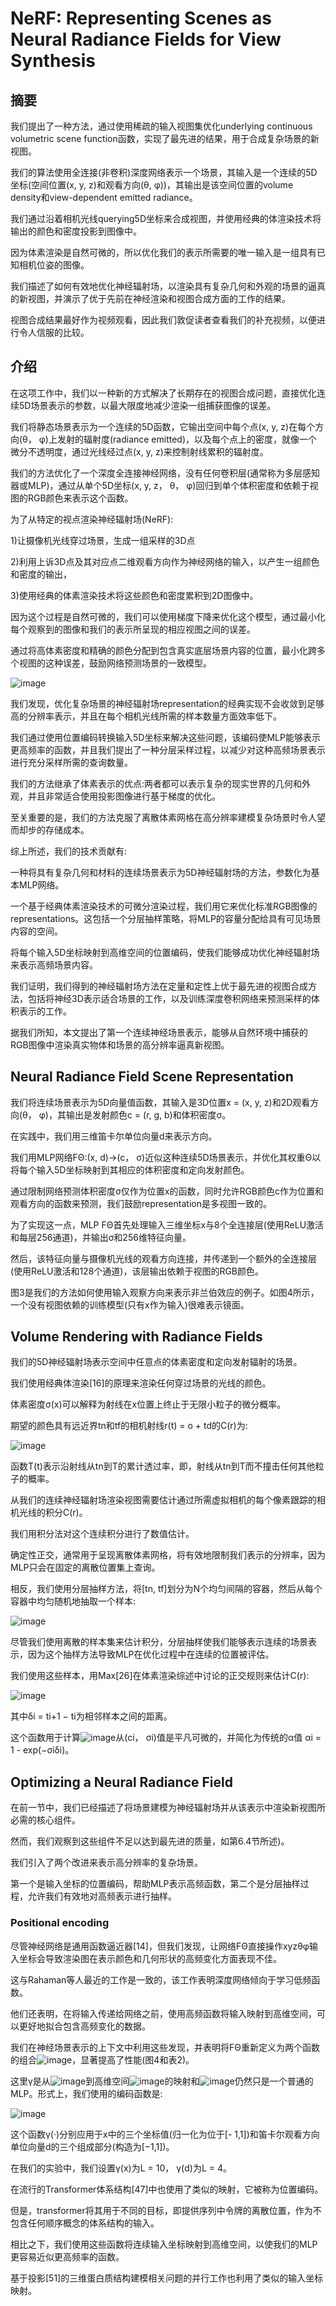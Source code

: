 # NeRF: Representing Scenes as Neural Radiance Fields for View Synthesis

## 摘要
我们提出了一种方法，通过使用稀疏的输入视图集优化underlying continuous volumetric scene function函数，实现了最先进的结果，用于合成复杂场景的新视图。

我们的算法使用全连接(非卷积)深度网络表示一个场景，其输入是一个连续的5D坐标(空间位置(x, y, z)和观看方向(θ, φ))，其输出是该空间位置的volume density和view-dependent emitted radiance。

我们通过沿着相机光线querying5D坐标来合成视图，并使用经典的体渲染技术将输出的颜色和密度投影到图像中。

因为体素渲染是自然可微的，所以优化我们的表示所需要的唯一输入是一组具有已知相机位姿的图像。

我们描述了如何有效地优化神经辐射场，以渲染具有复杂几何和外观的场景的逼真的新视图，并演示了优于先前在神经渲染和视图合成方面的工作的结果。

视图合成结果最好作为视频观看，因此我们敦促读者查看我们的补充视频，以便进行令人信服的比较。

## 介绍
  在这项工作中，我们以一种新的方式解决了长期存在的视图合成问题，直接优化连续5D场景表示的参数，以最大限度地减少渲染一组捕获图像的误差。

  我们将静态场景表示为一个连续的5D函数，它输出空间中每个点(x, y, z)在每个方向(θ， φ)上发射的辐射度(radiance emitted)，以及每个点上的密度，就像一个微分不透明度，通过光线经过点(x, y, z)来控制射线累积的辐射度。

我们的方法优化了一个深度全连接神经网络，没有任何卷积层(通常称为多层感知器或MLP)，通过从单个5D坐标(x, y, z， θ， φ)回归到单个体积密度和依赖于视图的RGB颜色来表示这个函数。

为了从特定的视点渲染神经辐射场(NeRF):

1)让摄像机光线穿过场景，生成一组采样的3D点

2)利用上诉3D点及其对应点二维观看方向作为神经网络的输入，以产生一组颜色和密度的输出，

3)使用经典的体素渲染技术将这些颜色和密度累积到2D图像中。

因为这个过程是自然可微的，我们可以使用梯度下降来优化这个模型，通过最小化每个观察到的图像和我们的表示所呈现的相应视图之间的误差。

通过将高体素密度和精确的颜色分配到包含真实底层场景内容的位置，最小化跨多个视图的这种误差，鼓励网络预测场景的一致模型。

![image](https://user-images.githubusercontent.com/48575896/226281916-bd1ed524-08e5-4d9e-b248-475d5ea34849.png)

  我们发现，优化复杂场景的神经辐射场representation的经典实现不会收敛到足够高的分辨率表示，并且在每个相机光线所需的样本数量方面效率低下。

我们通过使用位置编码转换输入5D坐标来解决这些问题，该编码使MLP能够表示更高频率的函数，并且我们提出了一种分层采样过程，以减少对这种高频场景表示进行充分采样所需的查询数量。

  我们的方法继承了体素表示的优点:两者都可以表示复杂的现实世界的几何和外观，并且非常适合使用投影图像进行基于梯度的优化。

至关重要的是，我们的方法克服了离散体素网格在高分辨率建模复杂场景时令人望而却步的存储成本。

综上所述，我们的技术贡献有:

  一种将具有复杂几何和材料的连续场景表示为5D神经辐射场的方法，参数化为基本MLP网络。
  
  一个基于经典体素渲染技术的可微分渲染过程，我们用它来优化标准RGB图像的representations。这包括一个分层抽样策略，将MLP的容量分配给具有可见场景内容的空间。
  
  将每个输入5D坐标映射到高维空间的位置编码，使我们能够成功优化神经辐射场来表示高频场景内容。
  
我们证明，我们得到的神经辐射场方法在定量和定性上优于最先进的视图合成方法，包括将神经3D表示适合场景的工作，以及训练深度卷积网络来预测采样的体积表示的工作。

据我们所知，本文提出了第一个连续神经场景表示，能够从自然环境中捕获的RGB图像中渲染真实物体和场景的高分辨率逼真新视图。

## Neural Radiance Field Scene Representation
我们将连续场景表示为5D向量值函数，其输入是3D位置x = (x, y, z)和2D观看方向(θ， φ)，其输出是发射颜色c = (r, g, b)和体积密度σ。

在实践中，我们用三维笛卡尔单位向量d来表示方向。

我们用MLP网络FΘ:(x, d)→(c， σ)近似这种连续5D场景表示，并优化其权重Θ以将每个输入5D坐标映射到其相应的体积密度和定向发射颜色。

通过限制网络预测体积密度σ仅作为位置x的函数，同时允许RGB颜色c作为位置和观看方向的函数来预测，我们鼓励representation是多视图一致的。

为了实现这一点，MLP FΘ首先处理输入三维坐标x与8个全连接层(使用ReLU激活和每层256通道)，并输出σ和256维特征向量。

然后，该特征向量与摄像机光线的观看方向连接，并传递到一个额外的全连接层(使用ReLU激活和128个通道)，该层输出依赖于视图的RGB颜色。

图3是我们的方法如何使用输入观察方向来表示非兰伯效应的例子。如图4所示，一个没有视图依赖的训练模型(只有x作为输入)很难表示镜面。

## Volume Rendering with Radiance Fields
我们的5D神经辐射场表示空间中任意点的体素密度和定向发射辐射的场景。

我们使用经典体渲染[16]的原理来渲染任何穿过场景的光线的颜色。

体素密度σ(x)可以解释为射线在x位置上终止于无限小粒子的微分概率。

期望的颜色具有远近界tn和tf的相机射线r(t) = o + td的C(r)为:

![image](https://user-images.githubusercontent.com/48575896/226292231-a0fc6447-a8b3-4307-b186-d37323781d4f.png)

函数T(t)表示沿射线从tn到T的累计透过率，即，射线从tn到T而不撞击任何其他粒子的概率。

从我们的连续神经辐射场渲染视图需要估计通过所需虚拟相机的每个像素跟踪的相机光线的积分C(r)。

我们用积分法对这个连续积分进行了数值估计。

确定性正交，通常用于呈现离散体素网格，将有效地限制我们表示的分辨率，因为MLP只会在固定的离散位置集上查询。

相反，我们使用分层抽样方法，将[tn, tf]划分为N个均匀间隔的容器，然后从每个容器中均匀随机地抽取一个样本:

![image](https://user-images.githubusercontent.com/48575896/226298782-9cbb99f8-0a32-4123-b823-c323f83f8c6f.png)

尽管我们使用离散的样本集来估计积分，分层抽样使我们能够表示连续的场景表示，因为这个抽样方法导致MLP在优化过程中在连续的位置被评估。

我们使用这些样本，用Max[26]在体素渲染综述中讨论的正交规则来估计C(r):

![image](https://user-images.githubusercontent.com/48575896/226298446-4e5f81e4-3a48-4b57-b09a-e41b44a7cba5.png)

其中δi = ti+1 − ti为相邻样本之间的距离。

这个函数用于计算![image](https://user-images.githubusercontent.com/48575896/226299633-66520530-b0b6-470c-87b9-1483d2456433.png)从(ci， σi)值是平凡可微的，并简化为传统的α值 αi = 1 - exp(−σiδi)。

## Optimizing a Neural Radiance Field
在前一节中，我们已经描述了将场景建模为神经辐射场并从该表示中渲染新视图所必需的核心组件。

然而，我们观察到这些组件不足以达到最先进的质量，如第6.4节所述)。

我们引入了两个改进来表示高分辨率的复杂场景。

第一个是输入坐标的位置编码，帮助MLP表示高频函数，第二个是分层抽样过程，允许我们有效地对高频表示进行抽样。

### Positional encoding
尽管神经网络是通用函数逼近器[14]，但我们发现，让网络FΘ直接操作xyzθφ输入坐标会导致渲染图在表示颜色和几何形状的高频变化方面表现不佳。

这与Rahaman等人最近的工作是一致的，该工作表明深度网络倾向于学习低频函数。

他们还表明，在将输入传递给网络之前，使用高频函数将输入映射到高维空间，可以更好地拟合包含高频变化的数据。

我们在神经场景表示的上下文中利用这些发现，并表明将FΘ重新定义为两个函数的组合![image](https://user-images.githubusercontent.com/48575896/226304449-1e0674da-343f-4f99-9349-539544e59d74.png)，显著提高了性能(图4和表2)。

这里γ是从![image](https://user-images.githubusercontent.com/48575896/226307048-2562767c-1b5c-43d3-a9f1-d2aa533355ac.png)到高维空间![image](https://user-images.githubusercontent.com/48575896/226307159-1103bfdb-235f-4251-984a-ad557ce28c83.png)的映射和![image](https://user-images.githubusercontent.com/48575896/226307278-475d420a-fb9a-4d0c-9471-f179f78df106.png)仍然只是一个普通的MLP。形式上，我们使用的编码函数是:

![image](https://user-images.githubusercontent.com/48575896/226304783-d2cb87e0-2dea-44b5-8a2e-7413b49416aa.png)

这个函数γ(·)分别应用于x中的三个坐标值(归一化为位于[- 1,1])和笛卡尔观看方向单位向量d的三个组成部分(构造为[−1,1])。

在我们的实验中，我们设置γ(x)为L = 10， γ(d)为L = 4。

在流行的Transformer体系结构[47]中也使用了类似的映射，它被称为位置编码。

但是，transformer将其用于不同的目标，即提供序列中令牌的离散位置，作为不包含任何顺序概念的体系结构的输入。

相比之下，我们使用这些函数将连续输入坐标映射到高维空间，以使我们的MLP更容易近似更高频率的函数。

基于投影[51]的三维蛋白质结构建模相关问题的并行工作也利用了类似的输入坐标映射。

